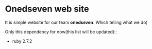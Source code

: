 # Onedseven web site
It is simple website for our team **onedseven**. Which telling what we do)

Only this dependency for now(this list will be updated)::
- ruby 2.7.2
